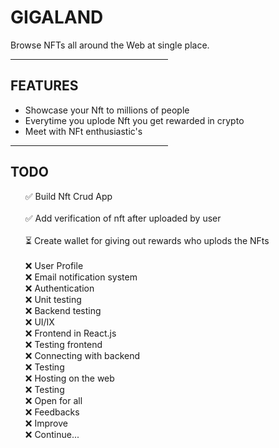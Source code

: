 # GIGALAND

<p>Browse NFTs all around the Web at single place.</p> 

<hr style="width:50%", size="3">

<h2>FEATURES</h2>
<ul>
    <li>Showcase your Nft to millions of people</li>
    <li>Everytime you uplode Nft you get rewarded in crypto </li>
    <li>Meet with NFt enthusiastic's </li>
</ul>

<hr style="width:50%", size="3">

<h2>TODO</h2>
<ul>
✅ Build Nft Crud App<br>
<i></i><br>
✅ Add verification of nft after uploaded by user<br>
<i></i><br>
⏳ Create wallet for giving out rewards who uplods the NFts<br>
<i></i><br>
❌ User Profile
<i></i><br>
❌ Email notification system
<i></i><br>
❌ Authentication
<i></i><br>
❌ Unit testing
<i></i><br>
❌ Backend testing
<i></i><br>
❌ UI/IX
<i></i><br>
❌ Frontend in React.js
<i></i><br>
❌ Testing frontend
<i></i><br>
❌ Connecting with backend
<i></i><br>
❌ Testing
<i></i><br>
❌ Hosting on the web
<i></i><br>
❌ Testing
<i></i><br>
❌ Open for all
<i></i><br>
❌ Feedbacks
<i></i><br>
❌ Improve
<i></i><br>
❌ Continue...
<i></i><br>
</ul>
